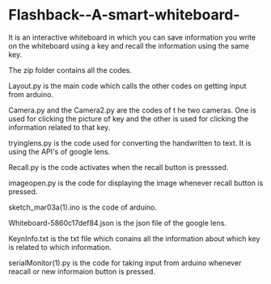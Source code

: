 # Flashback--A-smart-whiteboard-

It is an interactive whiteboard in which you can save information you write on the whiteboard using a key and recall the information using the same key.

The zip folder contains all the codes.

Layout.py is the main code which calls the other codes on getting input from arduino.

Camera.py and the Camera2.py are the codes of t he two cameras. One is used for clicking the picture of key and the other is used for clicking the information related to that key.

tryinglens.py is the code used for converting the handwritten to text. It is using the API's of google lens.

Recall.py is the code activates when the recall button is presssed.

imageopen.py is the code for displaying the image whenever recall button is pressed.

sketch_mar03a(1).ino is the code of arduino.

Whiteboard-5860c17def84.json is the json file of the google lens.

KeynInfo.txt is the txt file which conains all the information about which key is related to which information.

serialMonitor(1).py is the code for taking input from arduino whenever reacall or new informaion button is pressed.
